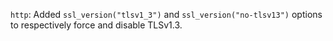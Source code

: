 `http`: Added `ssl_version("tlsv1_3")` and `ssl_version("no-tlsv13")` options to respectively force and disable TLSv1.3.
